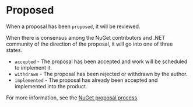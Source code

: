 # Proposed

When a proposal has been `proposed`, it will be reviewed.

When there is consensus among the NuGet contributors and .NET community of the direction of the proposal, it will go into one of three states.

- `accepted` - The proposal has been accepted and work will be scheduled to implement it.
- `withdrawn` - The proposal has been rejected or withdrawn by the author.
- `implemented` - The proposal has already been accepted and implemented into the product.

For more information, see the [NuGet proposal process](https://github.com/NuGet/Home/tree/proposals-cleanup/meta#nuget-proposal-process).